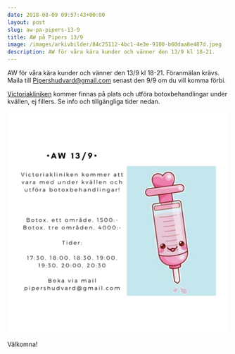 ```yaml
---
date: 2018-08-09 09:57:43+00:00
layout: post
slug: aw-pa-pipers-13-9
title: AW på Pipers 13/9
image: /images/arkivbilder/84c25112-4bc1-4e3e-9100-b60daa8e487d.jpeg
description: AW för våra kära kunder och vänner den 13/9 kl 18-21.
---
```

AW för våra kära kunder och vänner den 13/9 kl 18-21. Föranmälan krävs. Maila till Pipershudvard@gmail.com senast den 9/9 om du vill komma förbi.

[Victoriakliniken](http://pipershudvard.com/botox-fillers-victoriakliniken/) kommer finnas på plats och utföra botoxbehandlingar under kvällen, ej fillers. Se info och tillgängliga tider nedan.


![022C882F-770C-4F0E-BE02-27FF8FFD23E7](/images/arkivbilder/022c882f-770c-4f0e-be02-27ff8ffd23e7.jpeg)

Välkomna!
